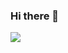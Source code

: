 ### Hi there 👋

<img src="https://github-readme-stats.vercel.app/api?username=cobanyasin1998&&show_icons=true&title_color=ffffff&icon_color=bb2acf&text_color=daf7dc&bg_color=151515">


<!--
**cobanyasin1998/cobanyasin1998** is a ✨ _special_ ✨ repository because its `README.md` (this file) appears on your GitHub profile.

Here are some ideas to get you started:

- 🔭 I’m currently working on ...
- 🌱 I’m currently learning ...
- 👯 I’m looking to collaborate on ...
- 🤔 I’m looking for help with ...
- 💬 Ask me about ...
- 📫 How to reach me: ...
- 😄 Pronouns: ...
- ⚡ Fun fact: ...
-->
